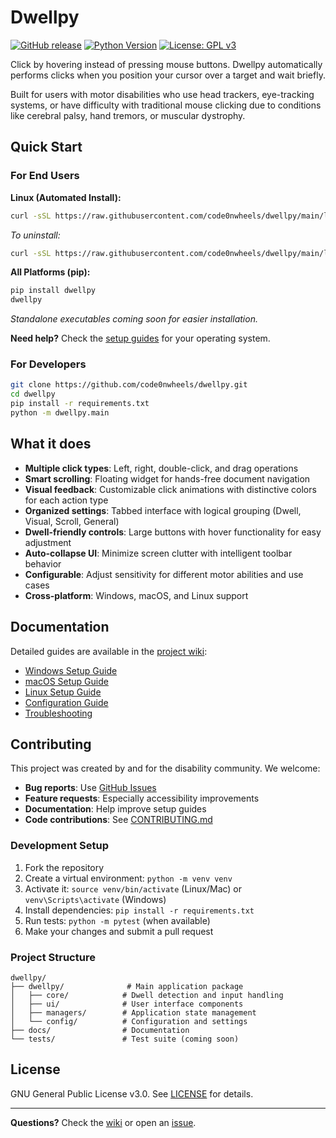 # Dwellpy

[![GitHub release](https://img.shields.io/github/v/release/code0nwheels/dwellpy)](https://github.com/code0nwheels/dwellpy/releases)
[![Python Version](https://img.shields.io/badge/python-3.8+-blue.svg)](https://python.org)
[![License: GPL v3](https://img.shields.io/badge/License-GPLv3-blue.svg)](https://www.gnu.org/licenses/gpl-3.0)

Click by hovering instead of pressing mouse buttons. Dwellpy automatically performs clicks when you position your cursor over a target and wait briefly.

Built for users with motor disabilities who use head trackers, eye-tracking systems, or have difficulty with traditional mouse clicking due to conditions like cerebral palsy, hand tremors, or muscular dystrophy.

## Quick Start

### For End Users

**Linux (Automated Install):**
```bash
curl -sSL https://raw.githubusercontent.com/code0nwheels/dwellpy/main/linux-install.sh | bash
```

*To uninstall:*
```bash
curl -sSL https://raw.githubusercontent.com/code0nwheels/dwellpy/main/linux-uninstall.sh | bash
```

**All Platforms (pip):**
```bash
pip install dwellpy
dwellpy
```

*Standalone executables coming soon for easier installation.*

**Need help?** Check the [setup guides](https://github.com/code0nwheels/dwellpy/wiki) for your operating system.

### For Developers

```bash
git clone https://github.com/code0nwheels/dwellpy.git
cd dwellpy
pip install -r requirements.txt
python -m dwellpy.main
```

## What it does

- **Multiple click types**: Left, right, double-click, and drag operations
- **Smart scrolling**: Floating widget for hands-free document navigation
- **Visual feedback**: Customizable click animations with distinctive colors for each action type
- **Organized settings**: Tabbed interface with logical grouping (Dwell, Visual, Scroll, General)
- **Dwell-friendly controls**: Large buttons with hover functionality for easy adjustment
- **Auto-collapse UI**: Minimize screen clutter with intelligent toolbar behavior
- **Configurable**: Adjust sensitivity for different motor abilities and use cases
- **Cross-platform**: Windows, macOS, and Linux support

## Documentation

Detailed guides are available in the [project wiki](https://github.com/code0nwheels/dwellpy/wiki):

- [Windows Setup Guide](https://github.com/code0nwheels/dwellpy/wiki/Windows-Setup)
- [macOS Setup Guide](https://github.com/code0nwheels/dwellpy/wiki/macOS-Setup)  
- [Linux Setup Guide](https://github.com/code0nwheels/dwellpy/wiki/Linux-Setup)
- [Configuration Guide](https://github.com/code0nwheels/dwellpy/wiki/Configuration)
- [Troubleshooting](https://github.com/code0nwheels/dwellpy/wiki/Troubleshooting)

## Contributing

This project was created by and for the disability community. We welcome:

- **Bug reports**: Use [GitHub Issues](https://github.com/code0nwheels/dwellpy/issues)
- **Feature requests**: Especially accessibility improvements
- **Documentation**: Help improve setup guides
- **Code contributions**: See [CONTRIBUTING.md](CONTRIBUTING.md)

### Development Setup

1. Fork the repository
2. Create a virtual environment: `python -m venv venv`
3. Activate it: `source venv/bin/activate` (Linux/Mac) or `venv\Scripts\activate` (Windows)
4. Install dependencies: `pip install -r requirements.txt`
5. Run tests: `python -m pytest` (when available)
6. Make your changes and submit a pull request

### Project Structure

```
dwellpy/
├── dwellpy/              # Main application package
│   ├── core/            # Dwell detection and input handling
│   ├── ui/              # User interface components  
│   ├── managers/        # Application state management
│   └── config/          # Configuration and settings
├── docs/                # Documentation
└── tests/               # Test suite (coming soon)
```

## License

GNU General Public License v3.0. See [LICENSE](LICENSE) for details.

---

**Questions?** Check the [wiki](https://github.com/code0nwheels/dwellpy/wiki) or open an [issue](https://github.com/code0nwheels/dwellpy/issues).